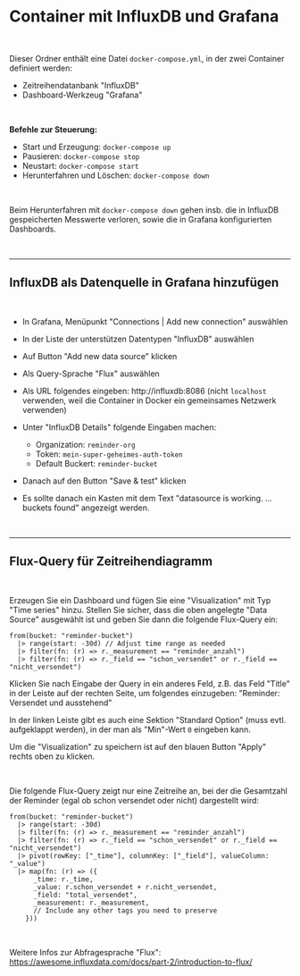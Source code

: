 # Container mit InfluxDB und Grafana #

<br>

Dieser Ordner enthält eine Datei `docker-compose.yml`, in der zwei Container definiert werden:

* Zeitreihendatanbank "InfluxDB"
* Dashboard-Werkzeug "Grafana"

<br>

**Befehle zur Steuerung:**

* Start und Erzeugung: `docker-compose up`
* Pausieren: `docker-compose stop`
* Neustart: `docker-compose start`
* Herunterfahren und Löschen: `docker-compose down`

<br>

Beim Herunterfahren mit `docker-compose down` gehen insb. die in InfluxDB gespeicherten
Messwerte verloren, sowie die in Grafana konfigurierten Dashboards.

<br>

----

## InfluxDB als Datenquelle in Grafana hinzufügen ##

<br>

* In Grafana, Menüpunkt "Connections | Add new connection" auswählen

* In der Liste der unterstützen Datentypen "InfluxDB" auswählen

* Auf Button "Add new data source" klicken

* Als Query-Sprache "Flux" auswählen

* Als URL folgendes eingeben: http://influxdb:8086 (nicht `localhost` verwenden, weil die Container in Docker ein gemeinsames Netzwerk verwenden)

* Unter "InfluxDB Details" folgende Eingaben machen:
  * Organization: `reminder-org`
  * Token: `mein-super-geheimes-auth-token`
  * Default Buckert: `reminder-bucket`

* Danach auf den Button "Save & test" klicken

* Es sollte danach ein Kasten mit dem Text "datasource is working. ... buckets found" angezeigt werden.

<br>

---

## Flux-Query für Zeitreihendiagramm ##

<br>

Erzeugen Sie ein Dashboard und fügen Sie eine "Visualization" mit Typ "Time series" hinzu.
Stellen Sie sicher, dass die oben angelegte "Data Source" ausgewählt ist und geben Sie dann die folgende Flux-Query ein:

```
from(bucket: "reminder-bucket")
  |> range(start: -30d) // Adjust time range as needed
  |> filter(fn: (r) => r._measurement == "reminder_anzahl")
  |> filter(fn: (r) => r._field == "schon_versendet" or r._field == "nicht_versendet")
```

Klicken Sie nach Eingabe der Query in ein anderes Feld, z.B. das Feld "Title" in der Leiste auf der rechten Seite, um folgendes einzugeben: "Reminder: Versendet und ausstehend"

In der linken Leiste gibt es auch eine Sektion "Standard Option" (muss evtl. aufgeklappt werden), in der man als "Min"-Wert `0` eingeben kann.

Um die "Visualization" zu speichern ist auf den blauen Button "Apply" rechts oben zu klicken.

<br>

Die folgende Flux-Query zeigt nur eine Zeitreihe an, bei der die Gesamtzahl der Reminder (egal ob schon versendet oder nicht) dargestellt wird:

```
from(bucket: "reminder-bucket")
  |> range(start: -30d)
  |> filter(fn: (r) => r._measurement == "reminder_anzahl")
  |> filter(fn: (r) => r._field == "schon_versendet" or r._field == "nicht_versendet")
  |> pivot(rowKey: ["_time"], columnKey: ["_field"], valueColumn: "_value")
  |> map(fn: (r) => ({
      _time: r._time,
      _value: r.schon_versendet + r.nicht_versendet,
      _field: "total_versendet",
      _measurement: r._measurement,
      // Include any other tags you need to preserve
    }))
```

<br>

Weitere Infos zur Abfragesprache "Flux": https://awesome.influxdata.com/docs/part-2/introduction-to-flux/

<br>
